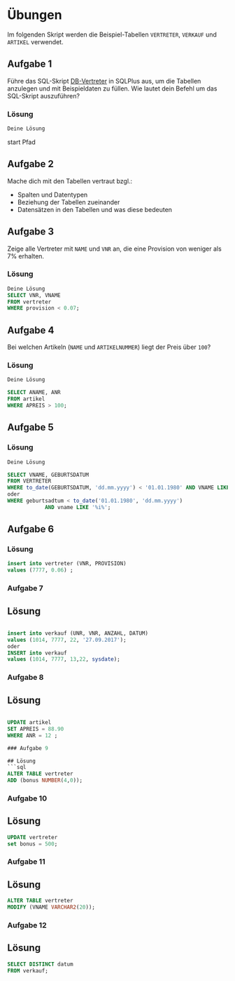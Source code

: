 # Übungen

Im folgenden Skript werden die Beispiel-Tabellen `VERTRETER`, `VERKAUF` und `ARTIKEL` verwendet.

## Aufgabe 1
Führe das SQL-Skript [DB-Vertreter](./SQL_-_DB-Vertreter.sql) in SQLPlus aus, um die Tabellen anzulegen und mit Beispieldaten zu füllen. Wie lautet dein Befehl um das SQL-Skript auszuführen?

### Lösung
```sql
Deine Lösung
```
start Pfad

## Aufgabe 2
Mache dich mit den Tabellen vertraut bzgl.:
* Spalten und Datentypen
* Beziehung der Tabellen zueinander
* Datensätzen in den Tabellen und was diese bedeuten

## Aufgabe 3
Zeige alle Vertreter mit `NAME` und `VNR` an, die eine Provision von  weniger als 7% erhalten. 

### Lösung
```sql
Deine Lösung
SELECT VNR, VNAME
FROM vertreter
WHERE provision < 0.07;
```
## Aufgabe 4
Bei welchen Artikeln (`NAME` und `ARTIKELNUMMER`) liegt der Preis über `100`?

### Lösung
```sql
Deine Lösung

SELECT ANAME, ANR
FROM artikel
WHERE APREIS > 100;

```

## Aufgabe 5

### Lösung
```sql
Deine Lösung 

SELECT VNAME, GEBURTSDATUM
FROM VERTRETER
WHERE to_date(GEBURTSDATUM, 'dd.mm.yyyy') < '01.01.1980' AND VNAME LIKE '%i%'; 
oder
WHERE geburtsadtum < to_date('01.01.1980', 'dd.mm.yyyy')
			AND vname LIKE '%i%';

```
## Aufgabe 6

### Lösung 
```sql
insert into vertreter (VNR, PROVISION)
values (7777, 0.06) ;
```

### Aufgabe 7

## Lösung
```sql

insert into verkauf (UNR, VNR, ANZAHL, DATUM)
values (1014, 7777, 22, '27.09.2017');
oder 
INSERT into verkauf
values (1014, 7777, 13,22, sysdate);
```

### Aufgabe 8

## Lösung
```sql

UPDATE artikel
SET APREIS = 88.90
WHERE ANR = 12 ;

### Aufgabe 9

## Lösung
```sql
ALTER TABLE vertreter
ADD (bonus NUMBER(4,0));
```

### Aufgabe 10

## Lösung
```sql
UPDATE vertreter
set bonus = 500;
```

### Aufgabe 11

## Lösung
```sql
ALTER TABLE vertreter
MODIFY (VNAME VARCHAR2(20));
``` 

### Aufgabe 12  

## Lösung
```sql
SELECT DISTINCT datum
FROM verkauf;
```